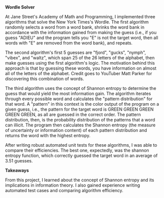 **Wordle Solver**

At Jane Street's Academy of Math and Programming, I implemented three algorithms that solve the New York Times's Wordle. The first algorithm randomly selects a word from a word bank, shrinks the word bank in 
accordance with the information gained from making the guess (i.e., if you guess "ADIEU" and the program tells you "E" is not the target word, then all words with "E" are removed from the word bank), and repeats. 

The second algorithm's first 5 guesses are "fjord", "gucks", "nymph", "vibex", and "waltz", which span 25 of the 26 letters of the alphabet, then make guesses using the first algorithm's logic. The motivation 
behind this approach is that by guessing these words, you have information on almost all of the letters of the alphabet. Credit goes to YouTuber Matt Parker for discovering this combination of words. 

The third algorithm uses the concept of Shannon entropy to determine the guess that would yield the most information gain. The algorithm iterates through every possible word and calculates the "pattern distribution"
for that word. A "pattern" in this context is the color output of the program on a given guess, i.e., the pattern for the target word is GREEN GREEN GREEN GREEN GREEN, as all are guessed in the correct order. 
The pattern distribution, then, is the probability distribution of the patterns that a word can illicit. The program then calculates the Shannon entropy (the measure of uncertainty or information content) of each 
pattern distribution and returns the word with the highest entropy.

After writing robust automated unit tests for these algorithms, I was able to compare their efficiencies. The best one, expectedly, was the shannon entropy function, which correctly guessed the target word 
in an average of 3.51 guesses.

**Takeaways**

From this project, I learned about the concept of Shannon entropy and its implications in information theory. I also gained experience writing automated test cases and comparing algorithm efficiency.
